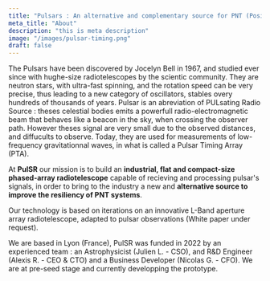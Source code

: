 ```yaml
---
title: "Pulsars : An alternative and complementary source for PNT (Position Navigation and Timing) solutions"
meta_title: "About"
description: "this is meta description"
image: "/images/pulsar-timing.png"
draft: false
---
```

The Pulsars have been discovered by Jocelyn Bell in 1967, and studied ever since with hughe-size radiotelescopes by the scientic community.
They are neutron stars, with ultra-fast spinning, and the rotation speed can be very precise, thus leading to a new category of oscillators, stables overy hundreds of thousands of years.
Pulsar is an abreviation of PULsating Radio Source : theses celestial bodies emits a powerfull radio-electromagnetic beam that behaves like a beacon in the sky, when crossing the observer path.
However theses signal are very small due to the observed distances, and diffucults to observe.
Today, they are used for measurements of low-frequency gravitationnal waves, in what is called a Pulsar Timing Array (PTA).

At **PulSR** our mission is to build an **industrial, flat and compact-size phased-array radiotelescope**  capable of recieving and processing pulsar's signals, in order to bring to the industry a new and **alternative source to improve the resiliency of PNT systems**.

Our technology is based on iterations on an innovative L-Band aperture array radiotelescope, adapted to pulsar observations (White paper under request).

We are based in Lyon (France), PulSR was funded in 2022 by an experienced team : an Astrophysicist (Julien L. - CSO), and R&D Engineer (Alexis R. - CEO & CTO) and a Business Developer (Nicolas G. - CFO). We are at pre-seed stage and currently developping the prototype.
